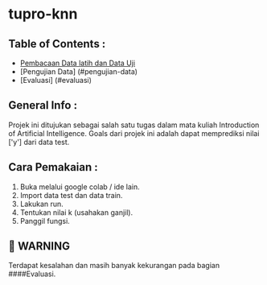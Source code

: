 # tupro-knn

## Table of Contents : 
* [Pembacaan Data latih dan Data Uji](#pembacaan-data-latih-dan-data-uji)
* [Pengujian Data] (#pengujian-data)
* [Evaluasi] (#evaluasi)

## General Info : 
Projek ini ditujukan sebagai salah satu tugas dalam mata kuliah Introduction of Artificial Intelligence. 
Goals dari projek ini adalah dapat memprediksi nilai ['y'] dari data test.


## Cara Pemakaian : 
1. Buka melalui google colab / ide lain. 
2. Import data test dan data train. 
3. Lakukan run. 
4. Tentukan nilai k (usahakan ganjil).
5. Panggil fungsi. 

## 👀 WARNING 
Terdapat kesalahan dan masih banyak kekurangan pada bagian ####Evaluasi. 
